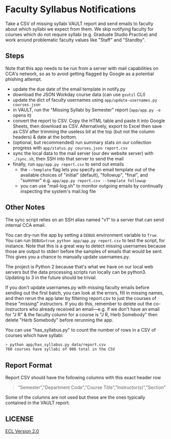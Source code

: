 # Faculty Syllabus Notifications

Take a CSV of missing syllabi VAULT report and send emails to faculty about which syllabi we expect from them. We skip notifying faculty for courses which do not require syllabi (e.g. Graduate Studio Practice) and work around problematic faculty values like "Staff" and "Standby".

## Steps

Note that this app needs to be run from a server with mail capabilities on CCA's network, so as to avoid getting flagged by Google as a potential phishing attempt.

- update the due date of the email template in notify.py
- download the JSON Workday course data (can use `gsutil` CLI)
- update the dict of faculty usernames using `app/update-usernames.py courses.json`
- in VAULT, run the "Missing Syllabi by Semester" report (`app/app.py -o` opens it)
- convert the report to CSV. Copy the HTML table and paste it into Google Sheets, then download as CSV. Alternatively, export to Excel then save as CSV after trimming the useless bit at the top (but not the column headers) & date at the bottom.
- (optional, but recommended) run summary stats on our collection progress with `app/status.py courses.json report.csv`
- sync the local data to the mail server (our dev website server) with `./sync.sh`, then SSH into that server to send the mail
- finally, run `app/app.py report.csv` to send out emails
  - the `--template` flag lets you specify an email template out of the available choices of "initial" (default), "followup", "final", and "summer" e.g. `app/app.py report.csv --template followup`
  - you can use "mail-log.sh" to monitor outgoing emails by continually inspecting the system's mail.log file

## Other Notes

The sync script relies on an SSH alias named "v1" to a server that can send internal CCA email.

You can dry-run the app by setting a `DEBUG` environment variable to `True`. You can run `DEBUG=true python app/app.py report.csv` to test the script, for instance. Note that this is a great way to detect missing usernames because those are output to stderr before the samples of emails that would be sent. This gives you a chance to manually update usernames.py.

The project is Python 2 because that's what we have on our local web servers but the data processing scripts run locally can be python3. Updating to 3 in the future should be trivial.

If you don't update usernames.py with missing faculty emails before sending out the first batch, you can look at the errors, fill in missing names, and then rerun the app later by filtering report.csv to just the courses of these "missing" instructors. If you do this, remember to delete out the co-instructors who already received an email—e.g. if we don't have an email for "J R" & the faculty column for a course is "J R, Herb Somebody" then delete "Herb Somebody" before rerunning the app.

You can use "has_syllabus.py" to count the number of rows in a CSV of courses which have syllabi:

```sh
> python app/has_syllabus.py data/report.csv
760 courses have syllabi of 806 total in the CSV
```

## Report Format

Report CSV should have the following columns with this exact header row

> "Semester","Department Code","Course Title","Instructor(s)","Section"

Some of the columns are not used but these are the ones typically contained in the VAULT report.

## LICENSE

[ECL Version 2.0](https://opensource.org/licenses/ECL-2.0)
